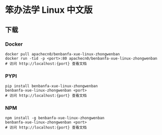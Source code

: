 # 笨办法学 Linux 中文版

## 下载

### Docker

```
docker pull apachecn0/benbanfa-xue-linux-zhongwenban
docker run -tid -p <port>:80 apachecn0/benbanfa-xue-linux-zhongwenban
# 访问 http://localhost:{port} 查看文档
```

### PYPI

```
pip install benbanfa-xue-linux-zhongwenban
benbanfa-xue-linux-zhongwenban <port>
# 访问 http://localhost:{port} 查看文档
```

### NPM

```
npm install -g benbanfa-xue-linux-zhongwenban
benbanfa-xue-linux-zhongwenban <port>
# 访问 http://localhost:{port} 查看文档
```